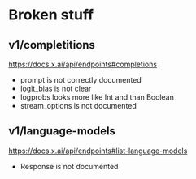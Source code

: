 # Broken stuff

## v1/completitions
https://docs.x.ai/api/endpoints#completions
* prompt is not correctly documented
* logit_bias is not clear
* logprobs looks more like Int and than Boolean
* stream_options is not documented

## v1/language-models
https://docs.x.ai/api/endpoints#list-language-models
* Response is not documented